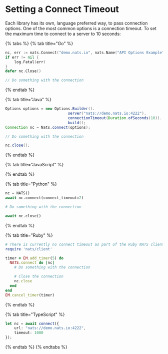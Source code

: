 # Setting a Connect Timeout

Each library has its own, language preferred way, to pass connection options. One of the most common options is a connection timeout. To set the maximum time to connect to a server to 10 seconds:

{% tabs %}
{% tab title="Go" %}
```go
nc, err := nats.Connect("demo.nats.io", nats.Name("API Options Example"), nats.Timeout(10*time.Second))
if err != nil {
	log.Fatal(err)
}
defer nc.Close()

// Do something with the connection
```
{% endtab %}

{% tab title="Java" %}
```java
Options options = new Options.Builder().
                            server("nats://demo.nats.io:4222").
                            connectionTimeout(Duration.ofSeconds(10)). // Set timeout
                            build();
Connection nc = Nats.connect(options);

// Do something with the connection

nc.close();
```
{% endtab %}

{% tab title="JavaScript" %}

{% endtab %}

{% tab title="Python" %}
```python
nc = NATS()
await nc.connect(connect_timeout=2)

# Do something with the connection

await nc.close()
```
{% endtab %}

{% tab title="Ruby" %}
```ruby
# There is currently no connect timeout as part of the Ruby NATS client API, but you can use a timer to mimic it.
require 'nats/client'

timer = EM.add_timer(5) do
  NATS.connect do |nc|
    # Do something with the connection

    # Close the connection
    nc.close
  end
end
EM.cancel_timer(timer)
```
{% endtab %}

{% tab title="TypeScript" %}
```typescript
let nc = await connect({
    url: "nats://demo.nats.io:4222",
    timeout: 1000
});
```
{% endtab %}
{% endtabs %}

